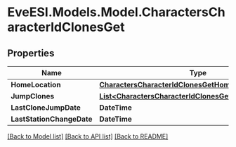 # EveESI.Models.Model.CharactersCharacterIdClonesGet

## Properties

Name | Type | Description | Notes
------------ | ------------- | ------------- | -------------
**HomeLocation** | [**CharactersCharacterIdClonesGetHomeLocation**](CharactersCharacterIdClonesGetHomeLocation.md) |  | [optional] 
**JumpClones** | [**List&lt;CharactersCharacterIdClonesGetJumpClonesInner&gt;**](CharactersCharacterIdClonesGetJumpClonesInner.md) |  | 
**LastCloneJumpDate** | **DateTime** |  | [optional] 
**LastStationChangeDate** | **DateTime** |  | [optional] 

[[Back to Model list]](../README.md#documentation-for-models) [[Back to API list]](../README.md#documentation-for-api-endpoints) [[Back to README]](../README.md)

